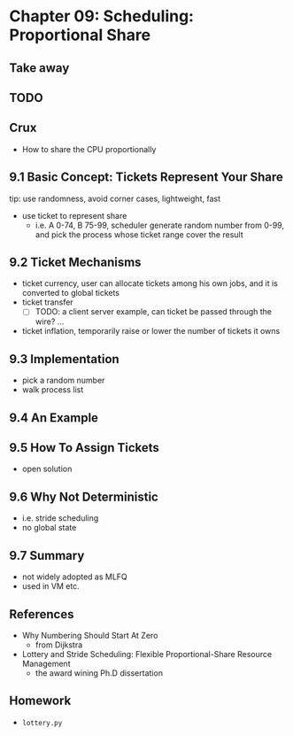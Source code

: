 # Chapter 09: Scheduling: Proportional Share

## Take away

## TODO

## Crux

- How to share the CPU proportionally

## 9.1 Basic Concept: Tickets Represent Your Share

tip: use randomness, avoid corner cases, lightweight, fast

- use ticket to represent share
  - i.e. A 0-74, B 75-99, scheduler generate random number from 0-99, and pick the process whose ticket range cover the result

## 9.2 Ticket Mechanisms

- ticket currency, user can allocate tickets among his own jobs, and it is converted to global tickets
- ticket transfer
  - [ ] TODO: a client server example, can ticket be passed through the wire? ...
- ticket inflation, temporarily raise or lower the number of tickets it owns

## 9.3 Implementation

- pick a random number
- walk process list

## 9.4 An Example

## 9.5 How To Assign Tickets

- open solution

## 9.6 Why Not Deterministic

- i.e. stride scheduling
- no global state

## 9.7 Summary

- not widely adopted as MLFQ
- used in VM etc.

## References

- Why Numbering Should Start At Zero
  - from Dijkstra
- Lottery and Stride Scheduling: Flexible Proportional-Share Resource Management
  - the award wining Ph.D dissertation

## Homework

- `lottery.py`